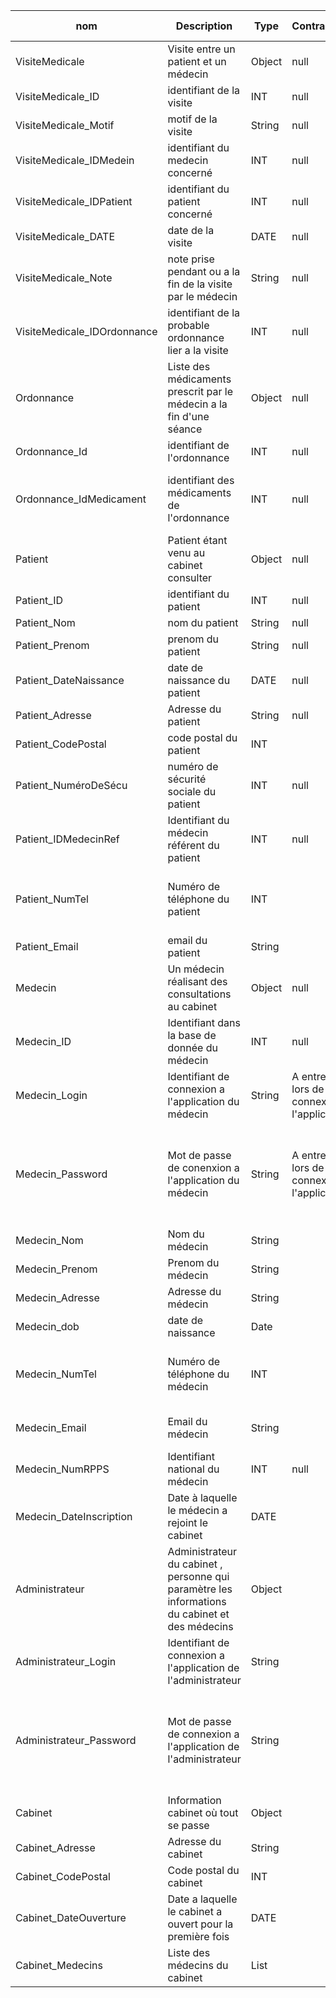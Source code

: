 | nom | Description | Type | Contraintes | Règle de composition |
| -------------- | ------------ |--------|----------|------------|
| VisiteMedicale | Visite entre un patient et un médecin | Object | null | null |
| VisiteMedicale_ID | identifiant de la visite | INT | null | null |
| VisiteMedicale_Motif | motif de la visite | String | null | null |
| VisiteMedicale_IDMedein | identifiant du medecin concerné | INT | null | null|
| VisiteMedicale_IDPatient | identifiant du patient concerné | INT | null | null |
| VisiteMedicale_DATE | date de la visite | DATE | null | null |
| VisiteMedicale_Note | note prise pendant ou a la fin de la visite par le médecin | String | null | null |
| VisiteMedicale_IDOrdonnance | identifiant de la probable ordonnance lier a la visite | INT | null | null |
| Ordonnance | Liste des médicaments prescrit par le médecin a la fin d'une séance | Object | null | null |
| Ordonnance_Id | identifiant de l'ordonnance | INT | null | null |
| Ordonnance_IdMedicament | identifiant des médicaments de l'ordonnance | INT | null | On peut avoir plusieur médicaments par ordonnance |
| Patient | Patient étant venu au cabinet consulter | Object | null | null |
| Patient_ID | identifiant du patient | INT | null | null |
| Patient_Nom | nom du patient | String | null | null |
| Patient_Prenom | prenom du patient | String | null | null |
| Patient_DateNaissance | date de naissance du patient | DATE | null | null |
| Patient_Adresse | Adresse du patient | String | null | null |
| Patient_CodePostal | code postal du patient | INT |  | Non vide , < 100000 |
| Patient_NuméroDeSécu | numéro de sécurité sociale du patient | INT | null | null |
| Patient_IDMedecinRef | Identifiant du médecin référent du patient | INT | null | null |
| Patient_NumTel | Numéro de téléphone du patient | INT |  | Numéro en retirant le premier chiffre (0) , Non vide |
| Patient_Email | email du patient | String | | Forme : %@%.%  |
| Medecin | Un médecin réalisant des consultations au cabinet | Object | null | null |
| Medecin_ID | Identifiant dans la base de donnée du médecin | INT | null | null |
| Medecin_Login | Identifiant de connexion a l'application du médecin | String | A entrer lors de la connexion à l'application| Forme : nom.prenom , sans accent |
| Medecin_Password | Mot de passe de conenxion a l'application du médecin | String | A entrer lors de la connexion a l'application | 10 caractère minimum, 1 caractère spécial , lettre et chiffre , majuscule et minuscule |
| Medecin_Nom | Nom du médecin | String |  | Sans accent , Non vide |
| Medecin_Prenom | Prenom du médecin | String |  | Sans accent , Non vide |
| Medecin_Adresse | Adresse du médecin | String | | |
| Medecin_dob | date de naissance | Date | | |
| Medecin_NumTel | Numéro de téléphone du médecin | INT |  | Numéro en retirant le premier chiffre (0) , Non vide |
| Medecin_Email | Email du médecin | String |  | De la forme %@%.% , Non vide |
| Medecin_NumRPPS | Identifiant national du médecin | INT | null | null |
| Medecin_DateInscription | Date à laquelle le médecin a rejoint le cabinet | DATE |  | De la forme jj/mm/aaaa , Non vide |
| Administrateur | Administrateur du cabinet , personne qui paramètre les informations du cabinet et des médecins | Object |  |  |
| Administrateur_Login | Identifiant de connexion a l'application de l'administrateur | String |  | Forme : nom.prenom sans accent |
| Administrateur_Password | Mot de passe de connexion a l'application de l'administrateur | String |  | 10 caractère minimum, 1 caractère spécial , lettre et chiffre , majuscule et minuscule |
| Cabinet | Information cabinet où tout se passe | Object |  |  |
| Cabinet_Adresse | Adresse du cabinet | String |  | Non vide |
| Cabinet_CodePostal | Code postal du cabinet | INT |  | Non vide , < 100000 |
| Cabinet_DateOuverture | Date a laquelle le cabinet a ouvert pour la première fois | DATE |  | De la forme jj/mm/aaaa , Non vide |
| Cabinet_Medecins | Liste des médecins du cabinet | List |  |  |
